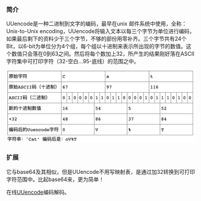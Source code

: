 ### 简介

UUencode是一种二进制到文字的编码，最早在unix 邮件系统中使用，全称：Unix-to-Unix encoding，UUencode将输入文本以每三个字节为单位进行编码，如果最后剩下的资料少于三个字节，不够的部份用零补齐。三个字节共有24个Bit，以6-bit为单位分为4个组，每个组以十进制来表示所出现的字节的数值。这个数值只会落在0到63之间。然后将每个数加上32，所产生的结果刚好落在ASCII字符集中可打印字符（32-空白…95-底线）的范围之中。


![UUencode.png](image/UUencode.png)

### 扩展

它与base64及其相似，但是UUencode不用写映射表，是通过加32转换到可打印字符范围中。比起base64来，更为简单！

在线[UUencode](http://web.chacuo.net/charsetuuencode)编码解码。